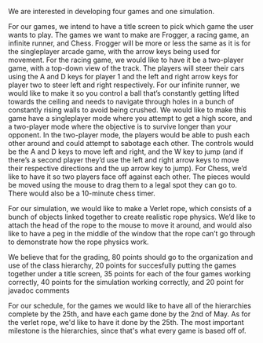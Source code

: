 We are interested in developing four games and one simulation.



For our games, we intend to have a title screen to pick which game the user wants to play. The games we want to make are Frogger, a racing game, an infinite runner, and Chess. Frogger will be more or less the same as it is for the singleplayer arcade game, with the arrow keys being used for movement. For the racing game, we would like to have it be a two-player game, with a top-down view of the track. The players will steer their cars using the A and D keys for player 1 and the left and right arrow keys for player two to steer left and right respectively. For our infinite runner, we would like to make it so you control a ball that’s constantly getting lifted towards the ceiling and needs to navigate through holes in a bunch of constantly rising walls to avoid being crushed. We would like to make this game have a singleplayer mode where you attempt to get a high score, and a two-player mode where the objective is to survive longer than your opponent. In the two-player mode, the players would be able to push each other around and could attempt to sabotage each other. The controls would be the A and D keys to move left and right, and the W key to jump (and if there’s a second player they’d use the left and right arrow keys to move their respective directions and the up arrow key to jump). For Chess, we’d like to have it so two players face off against each other. The pieces would be moved using the mouse to drag them to a legal spot they can go to. There would also be a 10-minute chess timer.



For our simulation, we would like to make a Verlet rope, which consists of a bunch of objects linked together to create realistic rope physics. We’d like to attach the head of the rope to the mouse to move it around, and would also like to have a peg in the middle of the window that the rope can’t go through to demonstrate how the rope physics work.



We believe that for the grading, 80 points should go to the organization and use of the class hierarchy, 20 points for succesfully putting the games together under a title screen, 35 points for each of the four games working correctly, 40 points for the simulation working correctly, and 20 point for javadoc comments



For our schedule, for the games we would like to have all of the hierarchies complete by the 25th, and have each game done by the 2nd of May. As for the verlet rope, we'd like to have it done by the 25th. The most important milestone is the hierarchies, since that's what every game is based off of.
